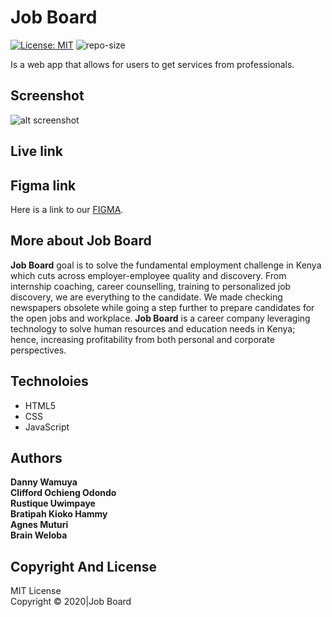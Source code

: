 # Job Board
[![License: MIT](https://img.shields.io/badge/License-MIT-yellow.svg)](https://opensource.org/licenses/MIT) ![repo-size](https://img.shields.io/github/repo-size/brian-weloba/akan-name)


Is a web app that allows for users to get services from professionals.

## Screenshot
![alt screenshot](img/screenshot.png)


## Live link


## Figma link
Here is a link to our [FIGMA](https://www.figma.com/file/HcwTFunvaAjzK7L3glJyBp/Job-Board?node-id=1%3A34).


## More about Job Board

**Job Board** goal is to solve the fundamental employment challenge in Kenya which cuts across
employer-employee quality and discovery. From internship coaching, career counselling, training to personalized
job discovery, we are everything to the candidate. We made checking newspapers obsolete while going a step further
to prepare candidates for the open jobs and workplace. **Job Board** is a career company leveraging technology
to solve human resources and education needs in Kenya; hence, increasing profitability from both personal and
corporate perspectives.

## Technoloies

* HTML5
* CSS
* JavaScript

## Authors

**Danny Wamuya** <br>
**Clifford Ochieng Odondo** <br>
**Rustique Uwimpaye** <br>
**Bratipah Kioko Hammy** <br>
**Agnes Muturi** <br>
**Brain Weloba**

## Copyright And License
MIT License <br>
Copyright © 2020|Job Board

